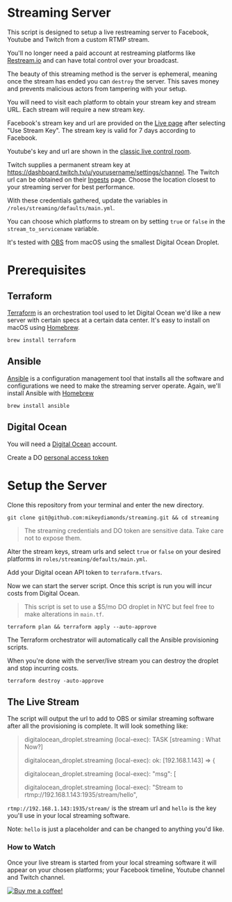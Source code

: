 # Streaming Server

This script is designed to setup a live restreaming server to Facebook, Youtube and Twitch from a custom RTMP stream.

You'll no longer need a paid account at restreaming platforms like [Restream.io](https://restream.io/) and can have total control over your broadcast.

The beauty of this streaming method is the server is ephemeral, meaning once the stream has ended you can `destroy` the server. This saves money and prevents malicious actors from tampering with your setup.

You will need to visit each platform to obtain your stream key and stream URL. Each stream will require a new stream key.

Facebook's stream key and url are provided on the [Live page](https://www.facebook.com/live/producer) after selecting "Use Stream Key". The stream key is valid for 7 days according to Facebook.

Youtube's key and url are shown in the [classic live control room](https://www.youtube.com/live_dashboard).

Twitch supplies a permanent stream key at https://dashboard.twitch.tv/u/yourusername/settings/channel. The Twitch url can be obtained on their [Ingests](https://stream.twitch.tv/ingests/) page. Choose the location closest to your streaming server for best performance.

With these credentials gathered, update the variables in `/roles/streaming/defaults/main.yml`.

You can choose which platforms to stream on by setting `true` or `false` in the `stream_to_servicename` variable.

It's tested with [OBS](https://obsproject.com/) from macOS using the smallest Digital Ocean Droplet.

# Prerequisites

## Terraform

[Terraform](https://www.terraform.io/) is an orchestration tool used to let Digital Ocean we'd like a new server with certain specs at a certain data center. It's easy to install on macOS using [Homebrew](https://brew.sh/).

```
brew install terraform
```

## Ansible

[Ansible](https://www.ansible.com/) is a configuration management tool that installs all the software and configurations we need to make the streaming server operate. Again, we'll install Ansible with [Homebrew](https://brew.sh/)

```
brew install ansible
```

## Digital Ocean

You will need a [Digital Ocean](https://m.do.co/c/19eed3ad1d11) account.

Create a DO [personal access token](https://www.digitalocean.com/docs/apis-clis/api/create-personal-access-token/)

# Setup the Server

Clone this repository from your terminal and enter the new directory.

```
git clone git@github.com:mikeydiamonds/streaming.git && cd streaming
```

> The streaming credentials and DO token are sensitive data. Take care not to expose them.

Alter the stream keys, stream urls and select `true` or `false` on your desired platforms in `roles/streaming/defaults/main.yml`.

Add your Digital ocean API token to `terraform.tfvars`.

Now we can start the server script. Once this script is run you will incur costs from Digital Ocean.

> This script is set to use a \$5/mo DO droplet in NYC but feel free to make alterations in `main.tf`.

```
terraform plan && terraform apply --auto-approve
```

The Terraform orchestrator will automatically call the Ansible provisioning scripts.

When you're done with the server/live stream you can destroy the droplet and stop incurring costs.

```
terraform destroy -auto-approve
```

## The Live Stream

The script will output the url to add to OBS or similar streaming software after all the provisioning is complete. It will look something like:

> digitalocean_droplet.streaming (local-exec): TASK [streaming : What Now?]
>
> digitalocean_droplet.streaming (local-exec): ok: [192.168.1.143] => {
>
> digitalocean_droplet.streaming (local-exec): "msg": [
>
> digitalocean_droplet.streaming (local-exec): "Stream to rtmp://192.168.1.143:1935/stream/hello",

`rtmp://192.168.1.143:1935/stream/` is the stream url and `hello` is the key you'll use in your local streaming software.

Note: `hello` is just a placeholder and can be changed to anything you'd like.

### How to Watch

Once your live stream is started from your local streaming software it will appear on your chosen platforms; your Facebook timeline, Youtube channel and Twitch channel.

[![Buy me a coffee!](https://cdn.buymeacoffee.com/buttons/default-orange.png)](https://www.buymeacoffee.com/mikeydiamonds)
